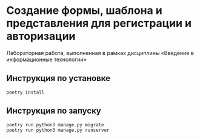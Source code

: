 # Создание формы, шаблона и представления для регистрации и авторизации

Лабораторная работа, выполненная в рамках дисциплины «Введение в информационные технологии»

## Инструкция по установке

```shell
poetry install
```

## Инструкция по запуску

```shell
poetry run python3 manage.py migrate
poetry run python3 manage.py runserver
```
